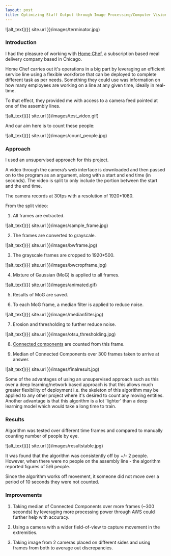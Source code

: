 ```yaml
---
layout: post
title: Optimizing Staff Output through Image Processing/Computer Vision
---
```


![alt_text]({{ site.url }}/images/terminator.jpg)

### Introduction

I had the pleasure of working with <a href='https://www.homechef.com/'>Home Chef</a>, a subscription based meal delivery company based in Chicago.

Home Chef carries out it's operations in a big part by leveraging an efficient service line using a flexible workforce that can be deployed to complete different task as per needs. Something they could use was information on how many employees are working on a line at any given time, ideally in real-time.

To that effect, they provided me with access to a camera feed pointed at one of the assembly lines.

![alt_text]({{ site.url }}/images/test_video.gif)

And our aim here is to count these people:

![alt_text]({{ site.url }}/images/count_people.jpg)

### Approach

I used an unsupervised approach for this project.

A video through the camera’s web interface is downloaded and then passed on to the program as an argument, along with a start and end time (in seconds). The video is split to only include the portion between the start and the end time.

The camera records at 30fps with a resolution of 1920*1080.

From the split video:

1. All frames are extracted.

![alt_text]({{ site.url }}/images/sample_frame.jpg)

2. The frames are converted to grayscale.

![alt_text]({{ site.url }}/images/bwframe.jpg)

3. The grayscale frames are cropped to 1920*500.

![alt_text]({{ site.url }}/images/bwcropframe.jpg)

4. Mixture of Gaussian (MoG) is applied to all frames.

![alt_text]({{ site.url }}/images/animated.gif)

5. Results of MoG are saved.

6. To each MoG frame, a median filter is applied to reduce noise.

![alt_text]({{ site.url }}/images/medianfilter.jpg)

7. Erosion and thresholding to further reduce noise.

![alt_text]({{ site.url }}/images/otsu_thresholding.jpg)

8. <a href='https://en.wikipedia.org/wiki/Connected_component_(graph_theory)'>Connected components</a> are counted from this frame.

9. Median of Connected Components over 300 frames taken to arrive at answer.

![alt_text]({{ site.url }}/images/finalresult.jpg)

Some of the advantages of using an unsupervised approach such as this over a deep learning/network based approach is that this allows much greater flexibility of deployment i.e. the skeleton of this algorithm may be applied to any other project where it's desired to count any moving entities. Another advantage is that this algorithm is a lot 'lighter' than a deep learning model which would take a long time to train.

### Results

Algorithm was tested over different time frames and compared to manually counting number of people by eye.

![alt_text]({{ site.url }}/images/resultstable.jpg)

It was found that the algorithm was consistently off by +/- 2 people. However, when there were no people on the assembly line - the algorithm reported figures of 5/6 people.

Since the algorithm works off movement, it someone did not move over a period of 10 seconds they were not counted.

### Improvements

1. Taking median of Connected Components over more frames (~300 seconds) by leveraging more processing power through AWS could further help with accuracy.

2. Using a camera with a wider field-of-view to capture movement in the extremities.

3. Taking image from 2 cameras placed on different sides and using frames from both to average out discrepancies.
